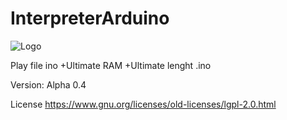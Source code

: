 # InterpreterArduino
![Logo](https://raw.githubusercontent.com/SimaKyr/IntepritatorArduino/master/logosmall.png)

Play file ino
+Ultimate RAM
+Ultimate lenght .ino 

Version: Alpha 0.4

License https://www.gnu.org/licenses/old-licenses/lgpl-2.0.html

